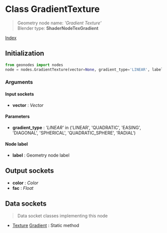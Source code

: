 
# Class GradientTexture

> Geometry node name: _'Gradient Texture'_<br>Blender type:  **ShaderNodeTexGradient**


[Index](/docs/index.md)

## Initialization


```python
from geonodes import nodes
node = nodes.GradientTexture(vector=None, gradient_type='LINEAR', label=None)
```


### Arguments


#### Input sockets



- **vector** : _Vector_



#### Parameters



- **gradient_type** : _'LINEAR'_ in ('LINEAR', 'QUADRATIC', 'EASING', 'DIAGONAL', 'SPHERICAL', 'QUADRATIC_SPHERE', 'RADIAL')



#### Node label



- **label** : Geometry node label



## Output sockets



- **color** : _Color_
- **fac** : _Float_



## Data sockets

> Data socket classes implementing this node




- [Texture](../sockets/Texture.md) [Gradient](../sockets/Texture.md#gradient) : Static method


